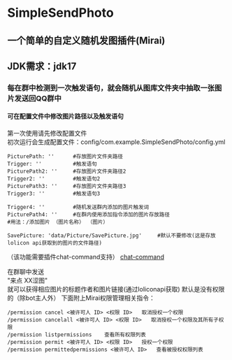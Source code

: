 # SimpleSendPhoto

## 一个简单的自定义随机发图插件(Mirai)
## JDK需求：jdk17
### 每在群中检测到一次触发语句，就会随机从图库文件夹中抽取一张图片发送回QQ群中
#### 可在配置文件中修改图片路径以及触发语句


第一次使用请先修改配置文件  
初次运行会生成配置文件：config/com.example.SimpleSendPhoto/config.yml
```
PicturePath: ''      #存放图片文件夹路径
Trigger: ''          #触发语句
PicturePath2: ''     #存放图片文件夹路径2
Trigger2: ''         #触发语句2
PicturePath3: ''     #存放图片文件夹路径3
Trigger3: ''         #触发语句3

Trigger4: ''         #随机发送群内添加的图片触发词
PicturePath4: ''     #在群内使用添加指令添加的图片存放路径
#用法：/添加图片 （图片名称） （图片）

SavePicture: 'data/Picture/SavePicture.jpg'     #默认不要修改(这是存放lolicon api获取到的图片的文件路径)

```



（该功能需要插件chat-command支持）
[chat-command](https://github.com/project-mirai/chat-command)

  在群聊中发送   
"来点 XX涩图"   
就可以获得相应图片的标题作者和图片链接(通过loliconapi获取)
默认是没有权限的（除bot主人外）
下面附上Mirai权限管理相关指令：
```
/permission cancel <被许可人 ID> <权限 ID>   取消授权一个权限
/permission cancelall <被许可人 ID> <权限 ID>   取消授权一个权限及其所有子权限
/permission listpermissions    查看所有权限列表
/permission permit <被许可人 ID> <权限 ID>   授权一个权限
/permission permittedpermissions <被许可人 ID>   查看被授权权限列表
```

